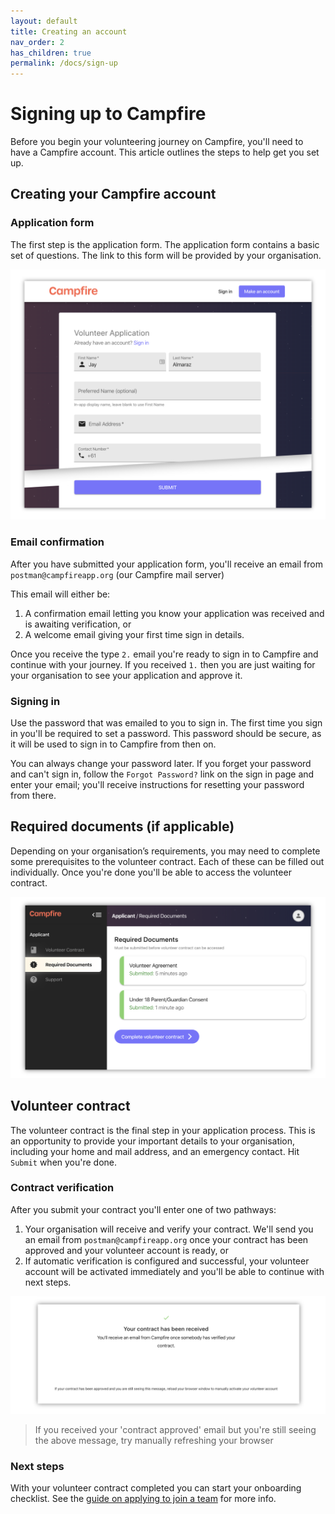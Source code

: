 ```yaml
---
layout: default
title: Creating an account
nav_order: 2
has_children: true
permalink: /docs/sign-up
---
```


# Signing up to Campfire

Before you begin your volunteering journey on Campfire, you'll need to have a Campfire account. This article outlines the steps to help get you set up.

## Creating your Campfire account

### Application form

The first step is the application form. The application form contains a basic set of questions. The link to this form will be provided by your organisation.

![Campfire application form preview](./signin-up-assets/application-form.png)

### Email confirmation

After you have submitted your application form, you'll receive an email from `postman@campfireapp.org` (our Campfire mail server)

This email will either be:

1. A confirmation email letting you know your application was received and is awaiting verification, or
2. A welcome email giving your first time sign in details.

Once you receive the type `2.` email you're ready to sign in to Campfire and continue with your journey. If you received `1.` then you are just waiting for your organisation to see your application and approve it.

### Signing in

Use the password that was emailed to you to sign in. The first time you sign in you'll be required to set a password. This password should be secure, as it will be used to sign in to Campfire from then on.

You can always change your password later. If you forget your password and can't sign in, follow the `Forgot Password?` link on the sign in page and enter your email; you'll receive instructions for resetting your password from there.

## Required documents (if applicable)

Depending on your organisation’s requirements, you may need to complete some prerequisites to the volunteer contract. Each of these can be filled out individually. Once you're done you'll be able to access the volunteer contract.

![Example of required documents](./signin-up-assets/contract-prereqs.png)

## Volunteer contract

The volunteer contract is the final step in your application process. This is an opportunity to provide your important details to your organisation, including your home and mail address, and an emergency contact. Hit `Submit` when you're done.

### Contract verification

After you submit your contract you'll enter one of two pathways:

1. Your organisation will receive and verify your contract. We'll send you an email from `postman@campfireapp.org` once your contract has been approved and your volunteer account is ready, or
2. If automatic verification is configured and successful, your volunteer account will be activated immediately and you'll be able to continue with next steps.

![Contract approved and pending verification message](./signin-up-assets/contract-submitted-message.png)

> If you received your 'contract approved' email but you're still seeing the above message, try manually refreshing your browser

### Next steps

With your volunteer contract completed you can start your onboarding checklist. See the [guide on applying to join a team](../volunteering/applying-to-join-a-team.md) for more info.
